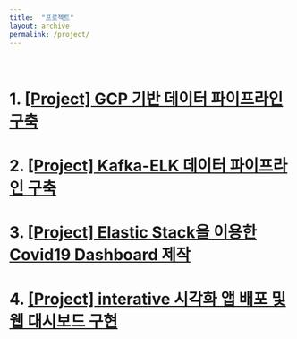 ```yaml
---
title:  "프로젝트"
layout: archive
permalink: /project/
---
```

<br>



# 1. [[Project] GCP 기반 데이터 파이프라인 구축](/project/GCP-project/)
# 2. [[Project] Kafka-ELK 데이터 파이프라인 구축](/project/project02/)
# 3. [[Project] Elastic Stack을 이용한 Covid19 Dashboard 제작](/project/covid19-dashboard/)
# 4. [[Project] interative 시각화 앱 배포 및 웹 대시보드 구현](/project/project04/)